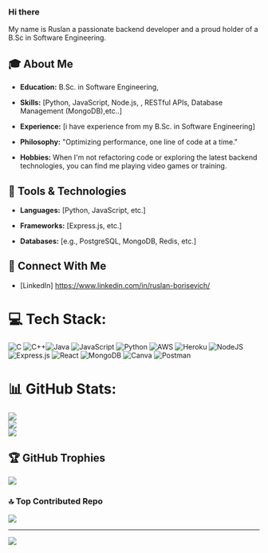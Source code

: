 ### Hi there 
My name is Ruslan a passionate backend developer and a proud holder of a B.Sc in Software Engineering.
## 🎓 About Me

- **Education:** B.Sc. in Software Engineering,

- **Skills:** [Python, JavaScript, Node.js, , RESTful APIs, Database Management (MongoDB),etc..]

- **Experience:** [i have experience from my B.Sc. in Software Engineering]

- **Philosophy:** "Optimizing performance, one line of code at a time."

- **Hobbies:** When I'm not refactoring code or exploring the latest backend technologies, you can find me playing video games or training.

## 🔧 Tools & Technologies

- **Languages:** [Python, JavaScript, etc.]
  
- **Frameworks:** [Express.js, etc.]
  
- **Databases:** [e.g., PostgreSQL, MongoDB, Redis, etc.]
  
## 🤝 Connect With Me

- [LinkedIn] https://www.linkedin.com/in/ruslan-borisevich/

# 💻 Tech Stack:
![C](https://img.shields.io/badge/c-%2300599C.svg?style=for-the-badge&logo=c&logoColor=white) ![C++](https://img.shields.io/badge/c++-%2300599C.svg?style=for-the-badge&logo=c%2B%2B&logoColor=white)![Java](https://img.shields.io/badge/java-%23ED8B00.svg?style=for-the-badge&logo=java&logoColor=white) ![JavaScript](https://img.shields.io/badge/javascript-%23323330.svg?style=for-the-badge&logo=javascript&logoColor=%23F7DF1E) ![Python](https://img.shields.io/badge/python-3670A0?style=for-the-badge&logo=python&logoColor=ffdd54) ![AWS](https://img.shields.io/badge/AWS-%23FF9900.svg?style=for-the-badge&logo=amazon-aws&logoColor=white) ![Heroku](https://img.shields.io/badge/heroku-%23430098.svg?style=for-the-badge&logo=heroku&logoColor=white) ![NodeJS](https://img.shields.io/badge/node.js-6DA55F?style=for-the-badge&logo=node.js&logoColor=white)![Express.js](https://img.shields.io/badge/express.js-%23404d59.svg?style=for-the-badge&logo=express&logoColor=%2361DAFB) ![React](https://img.shields.io/badge/react-%2320232a.svg?style=for-the-badge&logo=react&logoColor=%2361DAFB) ![MongoDB](https://img.shields.io/badge/MongoDB-%234ea94b.svg?style=for-the-badge&logo=mongodb&logoColor=white) ![Canva](https://img.shields.io/badge/Canva-%2300C4CC.svg?style=for-the-badge&logo=Canva&logoColor=white) ![Postman](https://img.shields.io/badge/Postman-FF6C37?style=for-the-badge&logo=postman&logoColor=white)
# 📊 GitHub Stats:
![](https://github-readme-stats.vercel.app/api?username=CodingWithRuslan&theme=dark&hide_border=false&include_all_commits=false&count_private=true)<br/>
![](https://github-readme-streak-stats.herokuapp.com/?user=CodingWithRuslan&theme=dark&hide_border=false)<br/>
![](https://github-readme-stats.vercel.app/api/top-langs/?username=CodingWithRuslan&theme=dark&hide_border=false&include_all_commits=false&count_private=true&layout=compact)

## 🏆 GitHub Trophies
![](https://github-profile-trophy.vercel.app/?username=CodingWithRuslan&theme=alduin&no-frame=false&no-bg=false&margin-w=4)

### 🔝 Top Contributed Repo
![](https://github-contributor-stats.vercel.app/api?username=CodingWithRuslan&limit=5&theme=alduin&combine_all_yearly_contributions=true)

---
[![](https://visitcount.itsvg.in/api?id=CodingWithRuslan&icon=5&color=0)](https://visitcount.itsvg.in)

<!-- Proudly created with GPRM ( https://gprm.itsvg.in ) -->



